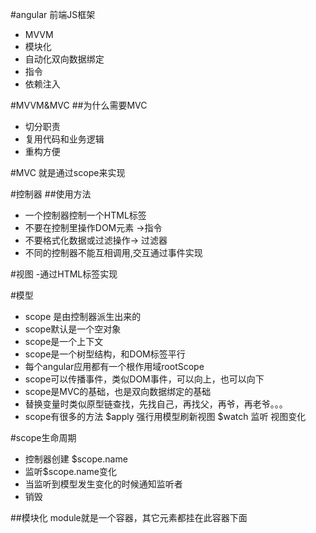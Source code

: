 #angular
前端JS框架

- MVVM
- 模块化
- 自动化双向数据绑定
- 指令
- 依赖注入

#MVVM&MVC
##为什么需要MVC
- 切分职责
- 复用代码和业务逻辑
- 重构方便

#MVC
就是通过scope来实现

#控制器
##使用方法
- 一个控制器控制一个HTML标签
- 不要在控制里操作DOM元素 ->指令
- 不要格式化数据或过滤操作-> 过滤器
- 不同的控制器不能互相调用,交互通过事件实现

#视图
-通过HTML标签实现

#模型
- scope 是由控制器派生出来的
- scope默认是一个空对象
- scope是一个上下文
- scope是一个树型结构，和DOM标签平行
- 每个angular应用都有一个根作用域rootScope
- scope可以传播事件，类似DOM事件，可以向上，也可以向下
- scope是MVC的基础，也是双向数据绑定的基础
- 替换变量时类似原型链查找，先找自己，再找父，再爷，再老爷。。。
- scope有很多的方法 $apply 强行用模型刷新视图  $watch 监听 视图变化

#scope生命周期
- 控制器创建 $scope.name
- 监听$scope.name变化
- 当监听到模型发生变化的时候通知监听者
- 销毁

##模块化
module就是一个容器，其它元素都挂在此容器下面

